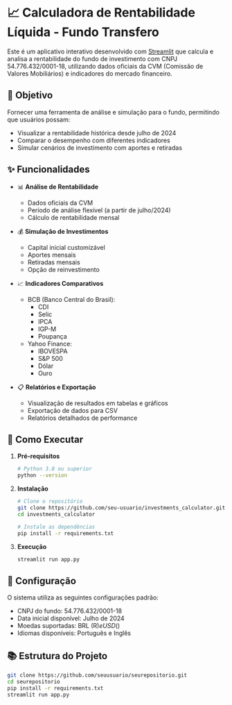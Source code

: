 # 📈 Calculadora de Rentabilidade Líquida - Fundo Transfero

Este é um aplicativo interativo desenvolvido com [Streamlit](https://streamlit.io) que calcula e analisa a rentabilidade do fundo de investimento com CNPJ 54.776.432/0001-18, utilizando dados oficiais da CVM (Comissão de Valores Mobiliários) e indicadores do mercado financeiro.

## 🎯 Objetivo

Fornecer uma ferramenta de análise e simulação para o fundo, permitindo que usuários possam:
- Visualizar a rentabilidade histórica desde julho de 2024
- Comparar o desempenho com diferentes indicadores
- Simular cenários de investimento com aportes e retiradas

## ✨ Funcionalidades

- 📊 **Análise de Rentabilidade**
  - Dados oficiais da CVM
  - Período de análise flexível (a partir de julho/2024)
  - Cálculo de rentabilidade mensal

- 💰 **Simulação de Investimentos**
  - Capital inicial customizável
  - Aportes mensais
  - Retiradas mensais
  - Opção de reinvestimento

- 📈 **Indicadores Comparativos**
  - BCB (Banco Central do Brasil):
    - CDI
    - Selic
    - IPCA
    - IGP-M
    - Poupança
  - Yahoo Finance:
    - IBOVESPA
    - S&P 500
    - Dólar
    - Ouro

- 📋 **Relatórios e Exportação**
  - Visualização de resultados em tabelas e gráficos
  - Exportação de dados para CSV
  - Relatórios detalhados de performance

## 🚀 Como Executar

1. **Pré-requisitos**
   ```bash
   # Python 3.8 ou superior
   python --version
   ```

2. **Instalação**
   ```bash
   # Clone o repositório
   git clone https://github.com/seu-usuario/investments_calculator.git
   cd investments_calculator

   # Instale as dependências
   pip install -r requirements.txt
   ```

3. **Execução**
   ```bash
   streamlit run app.py
   ```

## 🔧 Configuração

O sistema utiliza as seguintes configurações padrão:
- CNPJ do fundo: 54.776.432/0001-18
- Data inicial disponível: Julho de 2024
- Moedas suportadas: BRL (R$) e USD ($)
- Idiomas disponíveis: Português e Inglês

## 📚 Estrutura do Projeto

```bash
git clone https://github.com/seuusuario/seurepositorio.git
cd seurepositorio
pip install -r requirements.txt
streamlit run app.py

